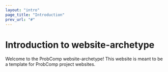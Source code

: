 ```yaml
---
layout: "intro"
page_title: "Introduction"
prev_url: "#"
---
```


# Introduction to website-archetype

Welcome to the ProbComp website-archetype!  This website is meant to be a
template for ProbComp project websites.
